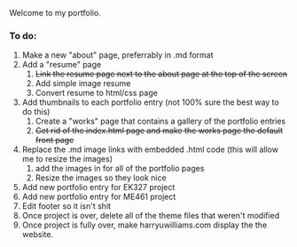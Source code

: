 Welcome to my portfolio.

### To do:
1. Make a new "about" page, preferrably in .md format
2. Add a "resume" page
    1. ~~Link the resume page next to the about page at the top of the screen~~
    2. Add simple image resume
    3. Convert resume to html/css page
3. Add thumbnails to each portfolio entry (not 100% sure the best way to do this)
    1. Create a "works" page that contains a gallery of the portfolio entries
    2. ~~Get rid of the index.html page and make the works page the default front page~~
4. Replace the .md image links with embedded .html code (this will allow me to resize the images)
    1. add the images in for all of the portfolio pages
    2. Resize the images so they look nice
5. Add new portfolio entry for EK327 project
6. Add new portfolio entry for ME461 project
7. Edit footer so it isn't shit
8. Once project is over, delete all of the theme files that weren't modified
9. Once project is fully over, make harryuwilliams.com display the the website.